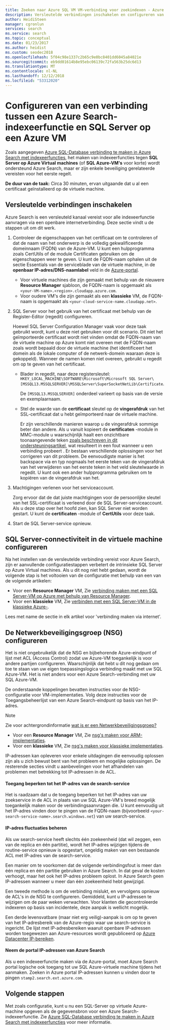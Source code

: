 ```yaml
---
title: Zoeken naar Azure SQL VM VM-verbinding voor zoekindexen - Azure
description: Versleutelde verbindingen inschakelen en configureren van de firewall om toe te staan van verbindingen met SQL Server op een Azure-machine (VM) van een indexeerfunctie voor Azure Search.
author: HeidiSteen
manager: cgronlun
services: search
ms.service: search
ms.topic: conceptual
ms.date: 01/23/2017
ms.author: heidist
ms.custom: seodec2018
ms.openlocfilehash: 5f04c98e1337c2b65c9e0bc8401dd6045a84021e
ms.sourcegitcommit: eb9dd01614b8e95ebc06139c72fa563b25dc6d13
ms.translationtype: MT
ms.contentlocale: nl-NL
ms.lasthandoff: 12/12/2018
ms.locfileid: "53312020"
---
```

# <a name="configure-a-connection-from-an-azure-search-indexer-to-sql-server-on-an-azure-vm"></a>Configureren van een verbinding tussen een Azure Search-indexeerfunctie en SQL Server op een Azure VM
Zoals aangegeven [Azure SQL-Database verbinding te maken in Azure Search met indexeerfuncties](search-howto-connecting-azure-sql-database-to-azure-search-using-indexers.md#faq), het maken van indexeerfuncties tegen **SQL Server op Azure Virtual machines** (of **SQL Azure-VM's** voor korte) wordt ondersteund Azure Search, maar er zijn enkele beveiliging gerelateerde vereisten voor het eerste regelt. 

**De duur van de taak:** Circa 30 minuten, ervan uitgaande dat u al een certificaat geïnstalleerd op de virtuele machine.

## <a name="enable-encrypted-connections"></a>Versleutelde verbindingen inschakelen
Azure Search is een versleuteld kanaal vereist voor alle indexeerfunctie aanvragen via een openbare internetverbinding. Deze sectie vindt u de stappen uit om dit werk.

1. Controleer de eigenschappen van het certificaat om te controleren of dat de naam van het onderwerp is de volledig gekwalificeerde domeinnaam (FQDN) van de Azure-VM. U kunt een hulpprogramma zoals CertUtils of de module Certificaten gebruiken om de eigenschappen weer te geven. U kunt de FQDN-naam ophalen uit de sectie Essentials van de serviceblade van de virtuele machine, in de **openbaar IP-adres/DNS-naamlabel** veld in de [Azure-portal](https://portal.azure.com/).
   
   * Voor virtuele machines die zijn gemaakt met behulp van de nieuwere **Resource Manager** sjabloon, de FQDN-naam is opgemaakt als `<your-VM-name>.<region>.cloudapp.azure.com`. 
   * Voor oudere VM's die zijn gemaakt als een **klassieke** VM, de FQDN-naam is opgemaakt als `<your-cloud-service-name.cloudapp.net>`. 
2. SQL Server voor het gebruik van het certificaat met behulp van de Register-Editor (regedit) configureren. 
   
    Hoewel SQL Server Configuration Manager vaak voor deze taak gebruikt wordt, kunt u deze niet gebruiken voor dit scenario. Dit niet het geïmporteerde certificaat wordt niet vinden omdat de FQDN-naam van de virtuele machine op Azure komt niet overeen met de FQDN-naam zoals wordt bepaald door de virtuele machine (het identificeert het domein als de lokale computer of de netwerk-domein waaraan deze is gekoppeld). Wanneer de namen komen niet overeen, gebruikt u regedit om op te geven van het certificaat.
   
   * Blader in regedit, naar deze registersleutel: `HKEY_LOCAL_MACHINE\SOFTWARE\Microsoft\Microsoft SQL Server\[MSSQL13.MSSQLSERVER]\MSSQLServer\SuperSocketNetLib\Certificate`.
     
     De `[MSSQL13.MSSQLSERVER]` onderdeel varieert op basis van de versie en exemplaarnaam. 
   * Stel de waarde van de **certificaat** sleutel op de **vingerafdruk** van het SSL-certificaat dat u hebt geïmporteerd naar de virtuele machine.
     
     Er zijn verschillende manieren waarop u de vingerafdruk sommige beter dan andere. Als u vanuit kopieert de **certificaten** -module in MMC-module u waarschijnlijk haalt een onzichtbare toonaangevende teken [zoals beschreven in dit ondersteuningsartikel](https://support.microsoft.com/kb/2023869/), wat resulteert in een fout wanneer u een verbinding probeert . Er bestaan verschillende oplossingen voor het corrigeren van dit probleem. De eenvoudigste manier is het backspace via en typ nogmaals het eerste teken van de vingerafdruk van het verwijderen van het eerste teken in het veld sleutelwaarde in regedit. U kunt ook een ander hulpprogramma gebruiken om te kopiëren van de vingerafdruk van het.
3. Machtigingen verlenen voor het serviceaccount. 
   
    Zorg ervoor dat de dat juiste machtigingen voor de persoonlijke sleutel van het SSL-certificaat is verleend door de SQL Server-serviceaccount. Als u deze stap over het hoofd zien, kan SQL Server niet worden gestart. U kunt de **certificaten** -module of **CertUtils** voor deze taak.
4. Start de SQL Server-service opnieuw.

## <a name="configure-sql-server-connectivity-in-the-vm"></a>SQL Server-connectiviteit in de virtuele machine configureren
Na het instellen van de versleutelde verbinding vereist voor Azure Search, zijn er aanvullende configuratiestappen verbetert de intrinsieke SQL Server op Azure Virtual machines. Als u dit nog niet hebt gedaan, wordt de volgende stap is het voltooien van de configuratie met behulp van een van de volgende artikelen:

* Voor een **Resource Manager** VM, Zie [verbinding maken met een SQL Server-VM op Azure met behulp van Resource Manager](../virtual-machines/windows/sql/virtual-machines-windows-sql-connect.md). 
* Voor een **klassieke** VM, Zie [verbinden met een SQL Server-VM in de klassieke Azure-](../virtual-machines/windows/classic/sql-connect.md).

Lees met name de sectie in elk artikel voor 'verbinding maken via internet'.

## <a name="configure-the-network-security-group-nsg"></a>De Netwerkbeveiligingsgroep (NSG) configureren
Het is niet ongebruikelijk dat de NSG en bijbehorende Azure-eindpunt of lijst met ACL (Access Control) zodat uw Azure-VM toegankelijk is voor andere partijen configureren. Waarschijnlijk dat hebt u dit nog gedaan om toe te staan van uw eigen toepassingslogica verbinding maakt met uw SQL Azure-VM. Het is niet anders voor een Azure Search-verbinding met uw SQL Azure-VM. 

De onderstaande koppelingen bevatten instructies voor de NSG-configuratie voor VM-implementaties. Volg deze instructies voor de Toegangsbeheerlijst van een Azure Search-eindpunt op basis van het IP-adres.

> [!NOTE]
> Zie voor achtergrondinformatie [wat is er een Netwerkbeveiligingsgroep?](../virtual-network/security-overview.md)
> 
> 

* Voor een **Resource Manager** VM, Zie [nsg's maken voor ARM-implementaties](../virtual-network/tutorial-filter-network-traffic.md). 
* Voor een **klassieke** VM, Zie [nsg's maken voor klassieke implementaties](../virtual-network/virtual-networks-create-nsg-classic-ps.md).

IP-adressen kan opleveren voor enkele uitdagingen die eenvoudig oplossen zijn als u zich bewust bent van het probleem en mogelijke oplossingen. De resterende secties vindt u aanbevelingen voor het afhandelen van problemen met betrekking tot IP-adressen in de ACL.

#### <a name="restrict-access-to-the-search-service-ip-address"></a>Toegang beperken tot het IP-adres van de search-service
Het is raadzaam dat u de toegang beperken tot het IP-adres van uw zoekservice in de ACL in plaats van uw SQL Azure-VM's breed mogelijk toegankelijk maken voor de verbindingsaanvragen die. U kunt eenvoudig uit het IP-adres vinden door te pingen van de FQDN-naam (bijvoorbeeld `<your-search-service-name>.search.windows.net`) van uw search-service.

#### <a name="managing-ip-address-fluctuations"></a>IP-adres fluctuaties beheren
Als uw search-service heeft slechts één zoekeenheid (dat wil zeggen, een van de replica en één partitie), wordt het IP-adres wijzigen tijdens de routine-service opnieuw is opgestart, ongeldig maken van een bestaande ACL met IP-adres van de search-service.

Een manier om te voorkomen dat de volgende verbindingsfout is meer dan één replica en één partitie gebruiken in Azure Search. In dat geval de kosten verhoogt, maar het ook het IP-adres probleem oplost. In Azure Search geen IP-adressen wanneer u meer dan één zoekeenheid hebt gewijzigd.

Een tweede methode is om de verbinding mislukt, en vervolgens opnieuw de ACL's in de NSG te configureren. Gemiddeld, kunt u IP-adressen te wijzigen om de paar weken verwachten. Voor klanten die gecontroleerde indexeren op basis van incidentele, deze aanpak is wellicht mogelijk.

Een derde levensvatbare (maar niet erg veilig)-aanpak is om op te geven van het IP-adresbereik van de Azure-regio waar uw search-service is ingericht. De lijst met IP-adresbereiken waaruit openbare IP-adressen worden toegewezen aan Azure-resources wordt gepubliceerd op [Azure Datacenter IP-bereiken](https://www.microsoft.com/download/details.aspx?id=41653). 

#### <a name="include-the-azure-search-portal-ip-addresses"></a>Neem de portal IP-adressen van Azure Search
Als u een indexeerfunctie maken via de Azure-portal, moet Azure Search portal logische ook toegang tot uw SQL Azure-virtuele machine tijdens het aanmaken. Zoeken in Azure portal IP-adressen kunnen u vinden door te pingen `stamp2.search.ext.azure.com`.

## <a name="next-steps"></a>Volgende stappen
Met zoals configuratie, kunt u nu een SQL-Server op virtuele Azure-machine opgeven als de gegevensbron voor een Azure Search-indexeerfunctie. Zie [Azure SQL-Database verbinding te maken in Azure Search met indexeerfuncties](search-howto-connecting-azure-sql-database-to-azure-search-using-indexers.md) voor meer informatie.

